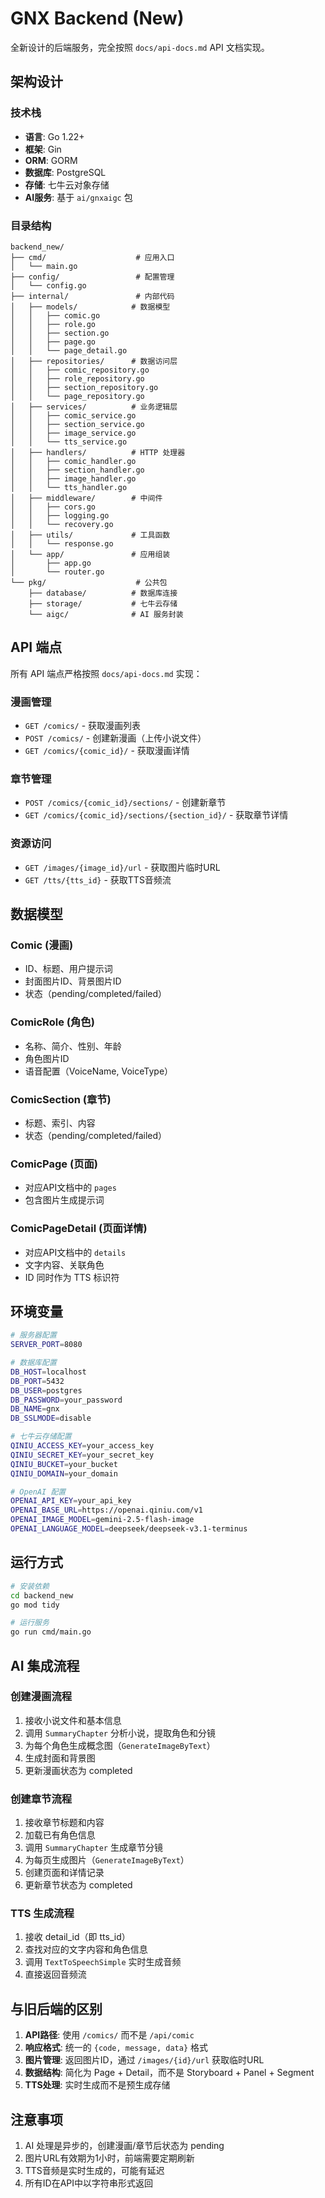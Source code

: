 # GNX Backend (New)

全新设计的后端服务，完全按照 `docs/api-docs.md` API 文档实现。

## 架构设计

### 技术栈
- **语言**: Go 1.22+
- **框架**: Gin
- **ORM**: GORM
- **数据库**: PostgreSQL
- **存储**: 七牛云对象存储
- **AI服务**: 基于 `ai/gnxaigc` 包

### 目录结构
```
backend_new/
├── cmd/                    # 应用入口
│   └── main.go
├── config/                 # 配置管理
│   └── config.go
├── internal/               # 内部代码
│   ├── models/            # 数据模型
│   │   ├── comic.go
│   │   ├── role.go
│   │   ├── section.go
│   │   ├── page.go
│   │   └── page_detail.go
│   ├── repositories/      # 数据访问层
│   │   ├── comic_repository.go
│   │   ├── role_repository.go
│   │   ├── section_repository.go
│   │   └── page_repository.go
│   ├── services/          # 业务逻辑层
│   │   ├── comic_service.go
│   │   ├── section_service.go
│   │   ├── image_service.go
│   │   └── tts_service.go
│   ├── handlers/          # HTTP 处理器
│   │   ├── comic_handler.go
│   │   ├── section_handler.go
│   │   ├── image_handler.go
│   │   └── tts_handler.go
│   ├── middleware/        # 中间件
│   │   ├── cors.go
│   │   ├── logging.go
│   │   └── recovery.go
│   ├── utils/             # 工具函数
│   │   └── response.go
│   └── app/               # 应用组装
│       ├── app.go
│       └── router.go
└── pkg/                    # 公共包
    ├── database/          # 数据库连接
    ├── storage/           # 七牛云存储
    └── aigc/              # AI 服务封装
```

## API 端点

所有 API 端点严格按照 `docs/api-docs.md` 实现：

### 漫画管理
- `GET /comics/` - 获取漫画列表
- `POST /comics/` - 创建新漫画（上传小说文件）
- `GET /comics/{comic_id}/` - 获取漫画详情

### 章节管理
- `POST /comics/{comic_id}/sections/` - 创建新章节
- `GET /comics/{comic_id}/sections/{section_id}/` - 获取章节详情

### 资源访问
- `GET /images/{image_id}/url` - 获取图片临时URL
- `GET /tts/{tts_id}` - 获取TTS音频流

## 数据模型

### Comic (漫画)
- ID、标题、用户提示词
- 封面图片ID、背景图片ID
- 状态（pending/completed/failed）

### ComicRole (角色)
- 名称、简介、性别、年龄
- 角色图片ID
- 语音配置（VoiceName, VoiceType）

### ComicSection (章节)
- 标题、索引、内容
- 状态（pending/completed/failed）

### ComicPage (页面)
- 对应API文档中的 `pages`
- 包含图片生成提示词

### ComicPageDetail (页面详情)
- 对应API文档中的 `details`
- 文字内容、关联角色
- ID 同时作为 TTS 标识符

## 环境变量

```bash
# 服务器配置
SERVER_PORT=8080

# 数据库配置
DB_HOST=localhost
DB_PORT=5432
DB_USER=postgres
DB_PASSWORD=your_password
DB_NAME=gnx
DB_SSLMODE=disable

# 七牛云存储配置
QINIU_ACCESS_KEY=your_access_key
QINIU_SECRET_KEY=your_secret_key
QINIU_BUCKET=your_bucket
QINIU_DOMAIN=your_domain

# OpenAI 配置
OPENAI_API_KEY=your_api_key
OPENAI_BASE_URL=https://openai.qiniu.com/v1
OPENAI_IMAGE_MODEL=gemini-2.5-flash-image
OPENAI_LANGUAGE_MODEL=deepseek/deepseek-v3.1-terminus
```

## 运行方式

```bash
# 安装依赖
cd backend_new
go mod tidy

# 运行服务
go run cmd/main.go
```

## AI 集成流程

### 创建漫画流程
1. 接收小说文件和基本信息
2. 调用 `SummaryChapter` 分析小说，提取角色和分镜
3. 为每个角色生成概念图（`GenerateImageByText`）
4. 生成封面和背景图
5. 更新漫画状态为 completed

### 创建章节流程
1. 接收章节标题和内容
2. 加载已有角色信息
3. 调用 `SummaryChapter` 生成章节分镜
4. 为每页生成图片（`GenerateImageByText`）
5. 创建页面和详情记录
6. 更新章节状态为 completed

### TTS 生成流程
1. 接收 detail_id（即 tts_id）
2. 查找对应的文字内容和角色信息
3. 调用 `TextToSpeechSimple` 实时生成音频
4. 直接返回音频流

## 与旧后端的区别

1. **API路径**: 使用 `/comics/` 而不是 `/api/comic`
2. **响应格式**: 统一的 `{code, message, data}` 格式
3. **图片管理**: 返回图片ID，通过 `/images/{id}/url` 获取临时URL
4. **数据结构**: 简化为 Page + Detail，而不是 Storyboard + Panel + Segment
5. **TTS处理**: 实时生成而不是预生成存储

## 注意事项

1. AI 处理是异步的，创建漫画/章节后状态为 pending
2. 图片URL有效期为1小时，前端需要定期刷新
3. TTS音频是实时生成的，可能有延迟
4. 所有ID在API中以字符串形式返回
